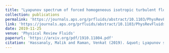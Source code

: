 ```yaml
---
title: "Lyapunov spectrum of forced homogeneous isotropic turbulent flows"
collection: publications
permalink: 'https://journals.aps.org/prfluids/abstract/10.1103/PhysRevFluids.4.114608'
link: 'https://journals.aps.org/prfluids/abstract/10.1103/PhysRevFluids.4.114608'
date: 2019-11-25
venue: 'Physical Review Fluids'
paperurl: 'https://arxiv.org/pdf/1910.11804.pdf'
citation: 'Hassanaly, Malik and Raman, Venkat (2019). &quot; Lyapunov spectrum of forced homogeneous isotropic turbulent flows.&quot; <i>Physical Review Fluids</i>. 4(11), 114608.'
---
```

